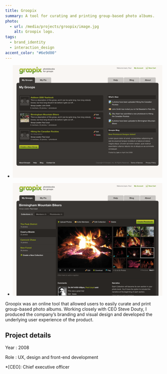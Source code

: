 ```yaml
---
title: Groopix
summary: A tool for curating and printing group-based photo albums.
photo:
  - url: /media/projects/groopix/image.jpg
    alt: Groopix logo.
tags:
  - brand_identity
  - interaction_design
accent_color: "#6e9d00"
---
```


- ![Groops page.](/media/projects/groopix/groops.png#screenshot)

- ![Collection page.](/media/projects/groopix/collection.png#screenshot)

Groopix was an online tool that allowed users to easily curate and print group-based photo albums. Working closely with CEO Steve Douty, I produced the company’s branding and visual design and developed the underlying user experience of the product.

## Project details

Year
: 2008

Role
: UX, design and front-end development

*[CEO]: Chief executive officer

